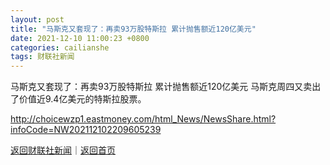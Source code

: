 ```yaml
---
layout: post
title: "马斯克又套现了：再卖93万股特斯拉 累计抛售额近120亿美元"
date: 2021-12-10 11:00:23 +0800
categories: cailianshe
tags: 财联社新闻
---
```

马斯克又套现了：再卖93万股特斯拉 累计抛售额近120亿美元
马斯克周四又卖出了价值近9.4亿美元的特斯拉股票。

<http://choicewzp1.eastmoney.com/html_News/NewsShare.html?infoCode=NW202112102209605239>

[返回财联社新闻](//finews.withounder.com/cailianshe/)｜[返回首页](//finews.withounder.com/)